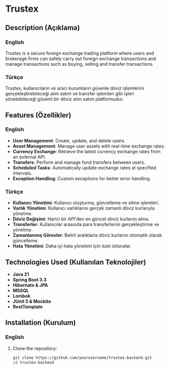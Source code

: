 # Trustex

## Description (Açıklama)

### English
Trustex is a secure foreign exchange trading platform where users and brokerage firms can safely carry out foreign exchange transactions and manage transactions such as buying, selling and transfer transactions.

### Türkçe
Trustex, kullanıcıların ve aracı kurumların güvenle döviz işlemlerini gerçekleştirebileceği alım satım ve transfer işlemleri gibi işleri yönetebileceği güvenli bir döviz alım satım platformudur.

## Features (Özellikler)

### English
- **User Management**: Create, update, and delete users.
- **Asset Management**: Manage user assets with real-time exchange rates.
- **Currency Exchange**: Retrieve the latest currency exchange rates from an external API.
- **Transfers**: Perform and manage fund transfers between users.
- **Scheduled Tasks**: Automatically update exchange rates at specified intervals.
- **Exception Handling**: Custom exceptions for better error handling.

### Türkçe
- **Kullanıcı Yönetimi**: Kullanıcı oluşturma, güncelleme ve silme işlemleri.
- **Varlık Yönetimi**: Kullanıcı varlıklarını gerçek zamanlı döviz kurlarıyla yönetme.
- **Döviz Değişimi**: Harici bir API'den en güncel döviz kurlarını alma.
- **Transferler**: Kullanıcılar arasında para transferlerini gerçekleştirme ve yönetme.
- **Zamanlanmış Görevler**: Belirli aralıklarla döviz kurlarını otomatik olarak güncelleme.
- **Hata Yönetimi**: Daha iyi hata yönetimi için özel istisnalar.

## Technologies Used (Kullanılan Teknolojiler)

- **Java 21**
- **Spring Boot 3.3**
- **Hibernate & JPA**
- **MSSQL**
- **Lombok**
- **JUnit 5 & Mockito**
- **RestTemplate**

## Installation (Kurulum)

### English
1. Clone the repository:
   ```bash
   git clone https://github.com/yourusername/trustex-backend.git
   cd trustex-backend
